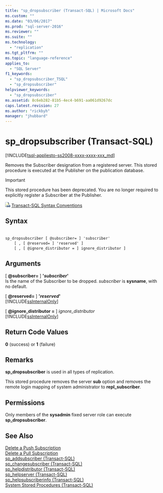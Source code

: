 ```yaml
---
title: "sp_dropsubscriber (Transact-SQL) | Microsoft Docs"
ms.custom: ""
ms.date: "03/06/2017"
ms.prod: "sql-server-2016"
ms.reviewer: ""
ms.suite: ""
ms.technology: 
  - "replication"
ms.tgt_pltfrm: ""
ms.topic: "language-reference"
applies_to: 
  - "SQL Server"
f1_keywords: 
  - "sp_dropsubscriber_TSQL"
  - "sp_dropsubscriber"
helpviewer_keywords: 
  - "sp_dropsubscriber"
ms.assetid: 8c6eb282-81b5-4ec4-b691-aa061d9267dc
caps.latest.revision: 27
ms.author: "rickbyh"
manager: "jhubbard"
---
```

# sp_dropsubscriber (Transact-SQL)
[!INCLUDE[tsql-appliesto-ss2008-xxxx-xxxx-xxx_md](../../../database-engine/configure/windows/includes/tsql-appliesto-ss2008-xxxx-xxxx-xxx-md.md)]

  Removes the Subscriber designation from a registered server. This stored procedure is executed at the Publisher on the publication database.  
  
> [!IMPORTANT]  
>  This stored procedure has been deprecated. You are no longer required to explicitly register a Subscriber at the Publisher.  
  
 ![Topic link icon](../../../database-engine/configure/windows/media/topic-link.gif "Topic link icon") [Transact-SQL Syntax Conventions](../../../t-sql/language-elements/transact-sql-syntax-conventions-transact-sql.md)  
  
## Syntax  
  
```  
  
sp_dropsubscriber [ @subscriber= ] 'subscriber'   
    [ , [ @reserved= ] 'reserved' ]   
    [ , [ @ignore_distributor = ] ignore_distributor ]  
```  
  
## Arguments  
 [ **@subscriber=** ] **'***subscriber***'**  
 Is the name of the Subscriber to be dropped. *subscriber* is **sysname**, with no default.  
  
 [ **@reserved=** ] **'***reserved***'**  
 [!INCLUDE[ssInternalOnly](../../../integration-services/data-flow/transformations/includes/ssinternalonly-md.md)]  
  
 [ **@ignore_distributor =** ] *ignore_distributor*  
 [!INCLUDE[ssInternalOnly](../../../integration-services/data-flow/transformations/includes/ssinternalonly-md.md)]  
  
## Return Code Values  
 **0** (success) or **1** (failure)  
  
## Remarks  
 **sp_dropsubscriber** is used in all types of replication.  
  
 This stored procedure removes the server **sub** option and removes the remote login mapping of system administrator to **repl_subscriber**.  
  
## Permissions  
 Only members of the **sysadmin** fixed server role can execute **sp_dropsubscriber**.  
  
## See Also  
 [Delete a Push Subscription](../../../relational-databases/replication/delete-a-push-subscription.md)   
 [Delete a Pull Subscription](../../../relational-databases/replication/delete-a-pull-subscription.md)   
 [sp_addsubscriber &#40;Transact-SQL&#41;](../../../relational-databases/reference/system-stored-procedures/sp-addsubscriber-transact-sql.md)   
 [sp_changesubscriber &#40;Transact-SQL&#41;](../../../relational-databases/reference/system-stored-procedures/sp-changesubscriber-transact-sql.md)   
 [sp_helpdistributor &#40;Transact-SQL&#41;](../../../relational-databases/reference/system-stored-procedures/sp-helpdistributor-transact-sql.md)   
 [sp_helpserver &#40;Transact-SQL&#41;](../../../relational-databases/reference/system-stored-procedures/sp-helpserver-transact-sql.md)   
 [sp_helpsubscriberinfo &#40;Transact-SQL&#41;](../../../relational-databases/reference/system-stored-procedures/sp-helpsubscriberinfo-transact-sql.md)   
 [System Stored Procedures &#40;Transact-SQL&#41;](../../../relational-databases/reference/system-stored-procedures/system-stored-procedures-transact-sql.md)  
  
  